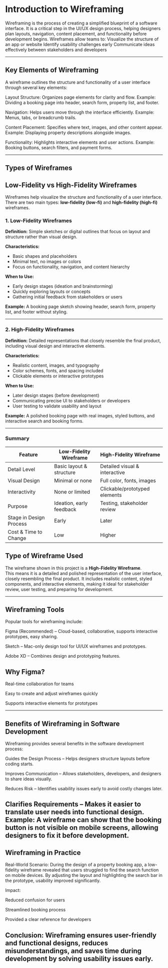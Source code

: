 # Introduction to Wireframing
Wireframing is the process of creating a simplified blueprint of a software interface. It is a critical step in the UI/UX design process, helping designers plan layouts, navigation, content placement, and functionality before development begins.
Wireframes allow teams to:
Visualize the structure of an app or website
Identify usability challenges early
Communicate ideas effectively between stakeholders and developers

---
## Key Elements of Wireframing

A wireframe outlines the structure and functionality of a user interface through several key elements:

Layout Structure: Organizes page elements for clarity and flow. Example: Dividing a booking page into header, search form, property list, and footer.

Navigation: Helps users move through the interface efficiently. Example: Menus, tabs, or breadcrumb trails.

Content Placement: Specifies where text, images, and other content appear. Example: Displaying property descriptions alongside images.

Functionality: Highlights interactive elements and user actions. Example: Booking buttons, search filters, and payment forms.

---
## Types of Wireframes
## Low-Fidelity vs High-Fidelity Wireframes

Wireframes help visualize the structure and functionality of a user interface. There are two main types: **low-fidelity (low-fi)** and **high-fidelity (high-fi)** wireframes.  

### **1. Low-Fidelity Wireframes**
**Definition:** Simple sketches or digital outlines that focus on layout and structure rather than visual design.  

**Characteristics:**  
- Basic shapes and placeholders  
- Minimal text, no images or colors  
- Focus on functionality, navigation, and content hierarchy  

**When to Use:**  
- Early design stages (ideation and brainstorming)  
- Quickly exploring layouts or concepts  
- Gathering initial feedback from stakeholders or users  

**Example:** A booking page sketch showing header, search form, property list, and footer without styling.  

---

### **2. High-Fidelity Wireframes**
**Definition:** Detailed representations that closely resemble the final product, including visual design and interactive elements.  

**Characteristics:**  
- Realistic content, images, and typography  
- Color schemes, fonts, and spacing included  
- Clickable elements or interactive prototypes  

**When to Use:**  
- Later design stages (before development)  
- Communicating precise UI to stakeholders or developers  
- User testing to validate usability and layout  

**Example:** A polished booking page with real images, styled buttons, and interactive search and booking forms.  

---

### **Summary**

| Feature                  | Low-Fidelity Wireframe           | High-Fidelity Wireframe         |
|---------------------------|--------------------------------|--------------------------------|
| Detail Level              | Basic layout & structure       | Detailed visual & interactive  |
| Visual Design             | Minimal or none                | Full color, fonts, images      |
| Interactivity             | None or limited                | Clickable/prototyped elements  |
| Purpose                   | Ideation, early feedback       | Testing, stakeholder review    |
| Stage in Design Process   | Early                          | Later                          |
| Cost & Time to Change     | Low                            | Higher                         |

## Type of Wireframe Used

The wireframe shown in this project is a **High-Fidelity Wireframe**.  
This means it is a detailed and polished representation of the user interface, closely resembling the final product. It includes realistic content, styled components, and interactive elements, making it ideal for stakeholder review, user testing, and preparing for development.

---
## Wireframing Tools

Popular tools for wireframing include:

Figma (Recommended) – Cloud-based, collaborative, supports interactive prototypes, easy sharing.

Sketch – Mac-only design tool for UI/UX wireframes and prototypes.

Adobe XD – Combines design and prototyping features.

## Why Figma?

Real-time collaboration for teams

Easy to create and adjust wireframes quickly

Supports interactive elements for prototypes

---
## Benefits of Wireframing in Software Development

Wireframing provides several benefits in the software development process:

Guides the Design Process – Helps designers structure layouts before coding starts.

Improves Communication – Allows stakeholders, developers, and designers to share ideas visually.

Reduces Risk – Identifies usability issues early to avoid costly changes later.

Clarifies Requirements – Makes it easier to translate user needs into functional design.
Example: A wireframe can show that the booking button is not visible on mobile screens, allowing designers to fix it before development.
---

## Wireframing in Practice

Real-World Scenario:
During the design of a property booking app, a low-fidelity wireframe revealed that users struggled to find the search function on mobile devices. By adjusting the layout and highlighting the search bar in the prototype, usability improved significantly.

Impact:

Reduced confusion for users

Streamlined booking process

Provided a clear reference for developers

Conclusion:
Wireframing ensures user-friendly and functional designs, reduces misunderstandings, and saves time during development by solving usability issues early.
---


